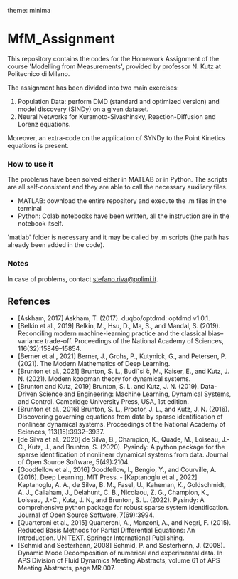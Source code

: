theme: minima
# MfM_Assignment
This repository contains the codes for the Homework Assignment of the course 'Modelling from Measurements', provided by professor N. Kutz at Politecnico di Milano.

The assignment has been divided into two main exercises:
1. Population Data: perform DMD (standard and optimized version) and model discovery (SINDy) on a given dataset.
2. Neural Networks for Kuramoto-Sivashinsky, Reaction-Diffusion and Lorenz equations.

Moreover, an extra-code on the application of SYNDy to the Point Kinetics equations is present.

### How to use it
The problems have been solved either in MATLAB or in Python. The scripts are all self-consistent and they are able to call the necessary auxiliary files.

- MATLAB: download the entire repository and execute the .m files in the terminal
- Python: Colab notebooks have been written, all the instruction are in the notebook itself.

'matlab' folder is necessary and it may be called by .m scripts (the path has already been added in the code).

### Notes
In case of problems, contact stefano.riva@polimi.it.

## Refences
- [Askham, 2017] Askham, T. (2017). duqbo/optdmd: optdmd v1.0.1.
- [Belkin et al., 2019] Belkin, M., Hsu, D., Ma, S., and Mandal, S. (2019). Reconciling modern machine-learning practice and the classical bias–variance trade-off. Proceedings of the National Academy of Sciences, 116(32):15849–15854.
- [Berner et al., 2021] Berner, J., Grohs, P., Kutyniok, G., and Petersen, P. (2021). The Modern Mathematics of Deep Learning.
- [Brunton et al., 2021] Brunton, S. L., Budiˇsi ́c, M., Kaiser, E., and Kutz, J. N. (2021). Modern koopman theory for dynamical systems.
- [Brunton and Kutz, 2019] Brunton, S. L. and Kutz, J. N. (2019). Data-Driven Science and Engineering: Machine Learning, Dynamical Systems, and Control. Cambridge University Press, USA, 1st edition.
- [Brunton et al., 2016] Brunton, S. L., Proctor, J. L., and Kutz, J. N. (2016). Discovering governing equations from data by sparse identification of nonlinear dynamical systems. Proceedings of the National Academy of Sciences, 113(15):3932–3937.
- [de Silva et al., 2020] de Silva, B., Champion, K., Quade, M., Loiseau, J.-C., Kutz, J., and Brunton, S. (2020). Pysindy: A python package for the sparse identification of nonlinear dynamical systems from data. Journal of Open Source Software, 5(49):2104.
- [Goodfellow et al., 2016] Goodfellow, I., Bengio, Y., and Courville, A. (2016). Deep Learning. MIT Press. - [Kaptanoglu et al., 2022] Kaptanoglu, A. A., de Silva, B. M., Fasel, U., Kaheman, K., Goldschmidt, A. J., Callaham, J., Delahunt, C. B., Nicolaou, Z. G., Champion, K., Loiseau, J.-C., Kutz, J. N., and Brunton, S. L. (2022). Pysindy: A comprehensive python package for robust sparse system identification. Journal of Open Source Software, 7(69):3994.
- [Quarteroni et al., 2015] Quarteroni, A., Manzoni, A., and Negri, F. (2015). Reduced Basis Methods for Partial Differential Equations: An Introduction. UNITEXT. Springer International Publishing.
- [Schmid and Sesterhenn, 2008] Schmid, P. and Sesterhenn, J. (2008). Dynamic Mode Decomposition of numerical and experimental data. In APS Division of Fluid Dynamics Meeting Abstracts, volume 61 of APS Meeting Abstracts, page MR.007.
